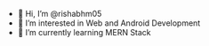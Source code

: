 - 👋 Hi, I’m @rishabhm05
- 👀 I’m interested in Web and Android Development
- 🌱 I’m currently learning MERN Stack



<!---
rishabhm05/rishabhm05 is a ✨ special ✨ repository because its `README.md` (this file) appears on your GitHub profile.
You can click the Preview link to take a look at your changes.
--->
